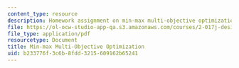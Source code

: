 ```yaml
---
content_type: resource
description: Homework assignment on min-max multi-objective optimization.
file: https://ol-ocw-studio-app-qa.s3.amazonaws.com/courses/2-017j-design-of-electromechanical-robotic-systems-fall-2009/b233776f3c6b8fdd3215609162b65241_MIT2_017JF09_p26.pdf
file_type: application/pdf
resourcetype: Document
title: Min-max Multi-Objective Optimization
uid: b233776f-3c6b-8fdd-3215-609162b65241
---
```

